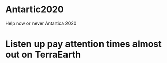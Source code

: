 # Antartic2020
Help now or never Antartica 2020
# Listen up pay attention times almost out on TerraEarth
